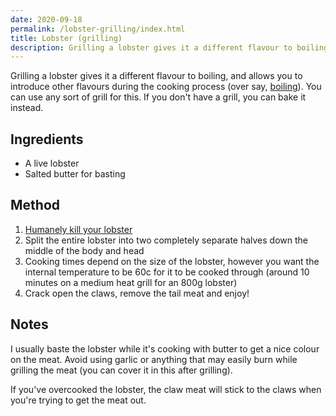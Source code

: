 ```yaml
---
date: 2020-09-18
permalink: /lobster-grilling/index.html
title: Lobster (grilling)
description: Grilling a lobster gives it a different flavour to boiling, and allows you to introduce other flavours during the cooking process.
---
```


Grilling a lobster gives it a different flavour to boiling, and allows you to introduce other flavours during the cooking process (over say, [boiling](/lobster-boiling)). You can use any sort of grill for this. If you don't have a grill, you can bake it instead.

## Ingredients

* A live lobster
* Salted butter for basting

## Method

1. [Humanely kill your lobster](/lobster-humanely-killing)
1. Split the entire lobster into two completely separate halves down the middle of the body and head
1. Cooking times depend on the size of the lobster, however you want the internal temperature to be 60c for it to be cooked through (around 10 minutes on a medium heat grill for an 800g lobster)
1. Crack open the claws, remove the tail meat and enjoy!

## Notes

I usually baste the lobster while it's cooking with butter to get a nice colour on the meat. Avoid using garlic or anything that may easily burn while grilling the meat (you can cover it in this after grilling).

If you've overcooked the lobster, the claw meat will stick to the claws when you're trying to get the meat out.
